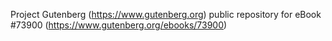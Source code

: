 Project Gutenberg (https://www.gutenberg.org) public repository for eBook #73900 (https://www.gutenberg.org/ebooks/73900)
